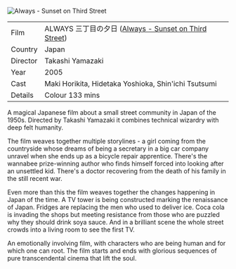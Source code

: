 ![Always - Sunset on Third Street](always3.jpg)

| | |
|-|-|
Film|ALWAYS &#19977;&#19969;&#30446;&#12398;&#22805;&#26085; ([Always - Sunset on Third Street](https://www.imdb.com/title/tt0488870/))
Country|Japan
Director|Takashi Yamazaki
Year|2005
Cast|Maki Horikita, Hidetaka Yoshioka, Shin'ichi Tsutsumi
Details|Colour 133 mins

A magical Japanese film about a small street community in Japan of the 1950s. Directed by Takashi Yamazaki it combines technical wizardry with deep felt humanity.

The film weaves together multiple storylines - a girl coming from the countryside whose dreams of being a secretary in a big car company unravel when she ends up as a bicycle repair apprentice. There's the wannabee prize-winning author who finds himself forced into looking after an unsettled kid. There's a doctor recovering from the death of his family in the still recent war.

Even more than this the film weaves together the changes happening in Japan of the time. A TV tower is being constructed marking the renaissance of Japan. Fridges are replacing the men who used to deliver ice. Coca cola is invading the shops but meeting resistance from those who are puzzled why they should drink soya sauce. And in a brilliant scene the whole street crowds into a living room to see the first TV.

An emotionally involving film, with characters who are being human and for which one can root. The film starts and ends with glorious sequences of pure transcendental cinema that lift the soul.
